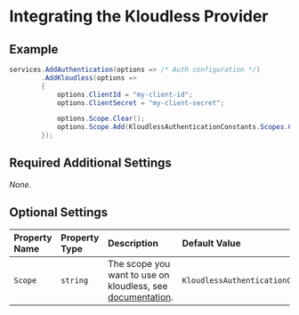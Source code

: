 # Integrating the Kloudless Provider

## Example

```csharp
services.AddAuthentication(options => /* Auth configuration */)
        .AddKloudless(options =>
        {
            options.ClientId = "my-client-id";
            options.ClientSecret = "my-client-secret";

            options.Scope.Clear();
            options.Scope.Add(KloudlessAuthenticationConstants.Scopes.Calendar);
        });
```

## Required Additional Settings

_None._

## Optional Settings

| Property Name | Property Type | Description | Default Value |
|:--|:--|:--|:--|
| `Scope` | `string` | The scope you want to use on kloudless, see [documentation](https://developers.kloudless.com/guides/kb/scopes.html "List of possible scopes"). | `KloudlessAuthenticationConstants.Scopes.Any` |
